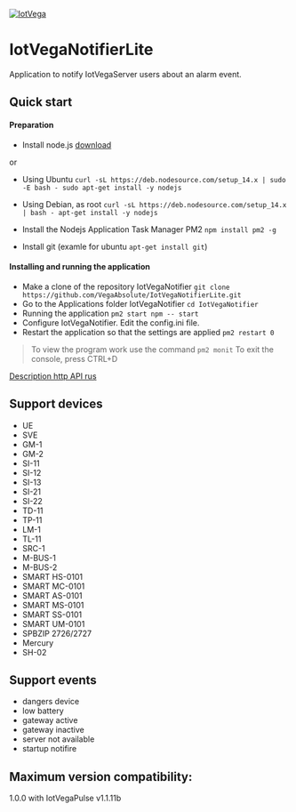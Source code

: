 [![IotVega](http://iotvega.com/images/logo.png)](http://iotvega.com)
# IotVegaNotifierLite
Application to notify IotVegaServer users about an alarm event. 
## Quick start
#### Preparation
- Install node.js 
[download](https://nodejs.org/en/download/)


or

- Using Ubuntu
`curl -sL https://deb.nodesource.com/setup_14.x | sudo -E bash -
sudo apt-get install -y nodejs`

- Using Debian, as root
`curl -sL https://deb.nodesource.com/setup_14.x | bash -
apt-get install -y nodejs`

- Install the Nodejs Application Task Manager PM2 `npm install pm2 -g`
- Install git (examle for ubuntu `apt-get install git`)
#### Installing and running the application
- Make a clone of the repository IotVegaNotifier `git clone https://github.com/VegaAbsolute/IotVegaNotifierLite.git`
- Go to the Applications folder IotVegaNotifier `cd IotVegaNotifier`
- Running the application `pm2 start npm -- start`
- Configure IotVegaNotifier. Edit the config.ini file.
- Restart the application so that the settings are applied `pm2 restart 0`
> To view the program work use the command `pm2 monit`
To exit the console, press CTRL+D

[Description http API rus](api.md)

## Support devices
- UE
- SVE
- GM-1
- GM-2
- SI-11
- SI-12
- SI-13
- SI-21
- SI-22
- TD-11
- TP-11
- LM-1
- TL-11
- SRC-1
- M-BUS-1
- M-BUS-2
- SMART HS-0101
- SMART MC-0101
- SMART AS-0101
- SMART MS-0101
- SMART SS-0101
- SMART UM-0101
- SPBZIP 2726/2727
- Mercury
- SH-02

## Support events
- dangers device
- low battery
- gateway active
- gateway inactive
- server not available
- startup notifire

## Maximum version compatibility:
1.0.0 with IotVegaPulse v1.1.11b 





